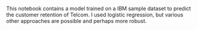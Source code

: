 This notebook contains a model trained on a IBM sample dataset to predict the customer retention of Telcom. I used logistic regression, but various other approaches are possible and perhaps more robust. 

